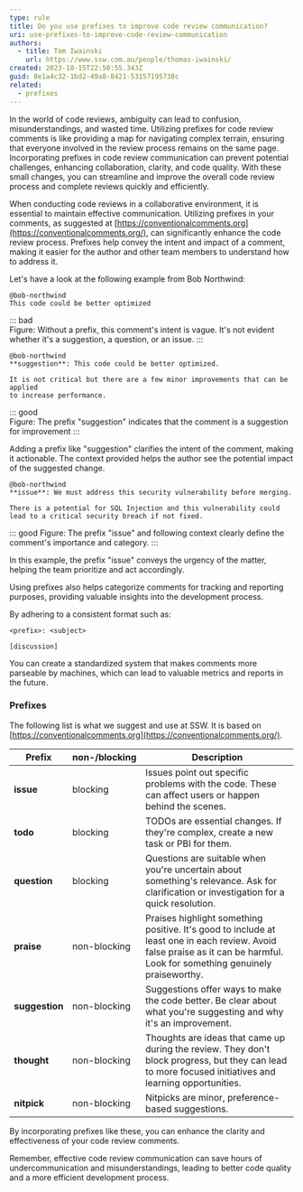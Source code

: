 ```yaml
---
type: rule
title: Do you use prefixes to improve code review communication?
uri: use-prefixes-to-improve-code-review-communication
authors:
  - title: Tom Iwainski
    url: https://www.ssw.com.au/people/thomas-iwainski/
created: 2023-10-15T22:50:55.343Z
guid: 0e1a4c32-1bd2-49a8-8421-53157195738c
related:
  - prefixes
---
```


In the world of code reviews, ambiguity can lead to confusion, misunderstandings, and wasted time. Utilizing prefixes for code review comments is like providing a map for navigating complex terrain, ensuring that everyone involved in the review process remains on the same page. Incorporating prefixes in code review communication can prevent potential challenges, enhancing collaboration, clarity, and code quality. With these small changes, you can streamline and improve the overall code review process and complete reviews quickly and efficiently.

<!--endintro-->

When conducting code reviews in a collaborative environment, it is essential to maintain effective communication. Utilizing prefixes in your comments, as suggested at [https://conventionalcomments.org](https://conventionalcomments.org/), can significantly enhance the code review process. Prefixes help convey the intent and impact of a comment, making it easier for the author and other team members to understand how to address it.

Let's have a look at the following example from Bob Northwind:

```plain
@bob-northwind
This code could be better optimized
```

::: bad  
Figure: Without a prefix, this comment's intent is vague. It's not evident whether it's a suggestion, a question, or an issue.
:::

```plain
@bob-northwind
**suggestion**: This code could be better optimized.

It is not critical but there are a few minor improvements that can be applied
to increase performance.
```

::: good  
Figure: The prefix "suggestion" indicates that the comment is a suggestion for improvement
:::

Adding a prefix like "suggestion" clarifies the intent of the comment, making it actionable. The context provided helps the author see the potential impact of the suggested change.

```plain
@bob-northwind
**issue**: We must address this security vulnerability before merging.

There is a potential for SQL Injection and this vulnerability could lead to a critical security breach if not fixed.
```

::: good
Figure: The prefix "issue" and following context clearly define the comment's importance and category.
:::

In this example, the prefix "issue" conveys the urgency of the matter, helping the team prioritize and act accordingly.

Using prefixes also helps categorize comments for tracking and reporting purposes, providing valuable insights into the development process.

By adhering to a consistent format such as:

```plain
<prefix>: <subject>

[discussion]
```

You can create a standardized system that makes comments more parseable by machines, which can lead to valuable metrics and reports in the future.

### Prefixes

The following list is what we suggest and use at SSW. It is based on [https://conventionalcomments.org](https://conventionalcomments.org/).

| Prefix         | non-/blocking | Description                                                                                                                                                                 |
| -------------- | ------------- | --------------------------------------------------------------------------------------------------------------------------------------------------------------------------- |
| **issue**      | blocking      | Issues point out specific problems with the code. These can affect users or happen behind the scenes.                                                                       |
| **todo**       | blocking      | TODOs are essential changes. If they're complex, create a new task or PBI for them.                                                                                         |
| **question**   | blocking      | Questions are suitable when you're uncertain about something's relevance. Ask for clarification or investigation for a quick resolution.                                    |
| **praise**     | non-blocking  | Praises highlight something positive. It's good to include at least one in each review. Avoid false praise as it can be harmful. Look for something genuinely praiseworthy. |
| **suggestion** | non-blocking  | Suggestions offer ways to make the code better. Be clear about what you're suggesting and why it's an improvement.                                                          |
| **thought**    | non-blocking  | Thoughts are ideas that came up during the review. They don't block progress, but they can lead to more focused initiatives and learning opportunities.                     |
| **nitpick**    | non-blocking  | Nitpicks are minor, preference-based suggestions.                                                                                                                           |

By incorporating prefixes like these, you can enhance the clarity and effectiveness of your code review comments.

Remember, effective code review communication can save hours of undercommunication and misunderstandings, leading to better code quality and a more efficient development process.
